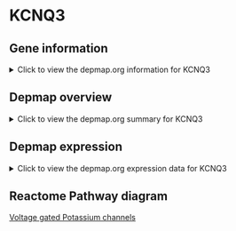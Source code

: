 <h1>KCNQ3</h1>

<h2>Gene information</h2>
<details>
  <summary>Click to view the depmap.org information for KCNQ3</summary>
  <iframe src="https://depmap.org/portal/gene/KCNQ3?tab=about" style="border:none;width:100%;height:800px"></iframe>
</details>

<h2>Depmap overview</h2>
<details>
  <summary>Click to view the depmap.org summary for KCNQ3</summary>
  <iframe src="https://depmap.org/portal/gene/KCNQ3?tab=overview" style="border:none;width:100%;height:800px"></iframe>
</details>

<h2>Depmap expression</h2>
<details>
  <summary>Click to view the depmap.org expression data for KCNQ3</summary>
  <iframe src="https://depmap.org/portal/gene/KCNQ3?tab=characterization" style="border:none;width:100%;height:800px"></iframe>
</details>



<h2>Reactome Pathway diagram</h2>
<a href="https://reactome.org/PathwayBrowser/#/R-HSA-1296072" target="_BLANK">Voltage gated Potassium channels</a>



